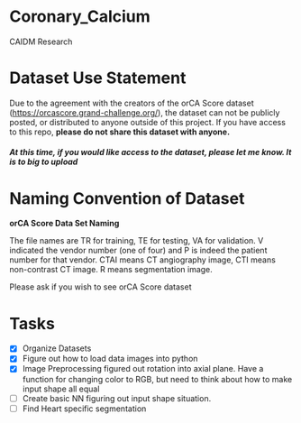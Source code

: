 # Coronary_Calcium
CAIDM Research

# Dataset Use Statement

Due to the agreement with the creators of the orCA Score dataset (https://orcascore.grand-challenge.org/), the dataset can not be publicly posted, or distributed to anyone outside of this project.
If you have access to this repo, **please do not share this dataset with anyone.**

##### At this time, if you would like access to the dataset, please let me know. It is to big to upload

# Naming Convention of Dataset
**orCA Score Data Set Naming** 

The file names are TR for training, TE for testing, VA for validation. V indicated the vendor number (one of four) and P is indeed the patient number for that vendor. CTAI means CT angiography image, CTI means non-contrast CT image. R means segmentation image.

Please ask if you wish to see orCA Score dataset

# Tasks
- [x] Organize Datasets
- [x] Figure out how to load data images into python
- [x] Image Preprocessing
figured out rotation into axial plane. Have a function for changing color to RGB, but need to think about how to make input shape all equal
- [ ] Create basic NN 
figuring out input shape situation.
- [ ] Find Heart specific segmentation
